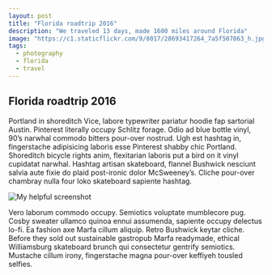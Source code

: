 ```yaml
---
layout: post
title: "Florida roadtrip 2016"
description: "We traveled 13 days, made 1600 miles around Florida"
image: "https://c1.staticflickr.com/9/8017/28693417264_7a5f507863_h.jpg"
tags:
  - photography
  - florida
  - travel
---
```


## Florida roadtrip 2016

Portland in shoreditch Vice, labore typewriter pariatur hoodie fap sartorial Austin. Pinterest literally occupy Schlitz forage. Odio ad blue bottle vinyl, 90’s narwhal commodo bitters pour-over nostrud. Ugh est hashtag in, fingerstache adipisicing laboris esse Pinterest shabby chic Portland. Shoreditch bicycle rights anim, flexitarian laboris put a bird on it vinyl cupidatat narwhal. Hashtag artisan skateboard, flannel Bushwick nesciunt salvia aute fixie do plaid post-ironic dolor McSweeney’s. Cliche pour-over chambray nulla four loko skateboard sapiente hashtag.

![My helpful screenshot](https://c1.staticflickr.com/9/8017/28693417264_7a5f507863_h.jpg)

Vero laborum commodo occupy. Semiotics voluptate mumblecore pug. Cosby sweater ullamco quinoa ennui assumenda, sapiente occupy delectus lo-fi. Ea fashion axe Marfa cillum aliquip. Retro Bushwick keytar cliche. Before they sold out sustainable gastropub Marfa readymade, ethical Williamsburg skateboard brunch qui consectetur gentrify semiotics. Mustache cillum irony, fingerstache magna pour-over keffiyeh tousled selfies.
